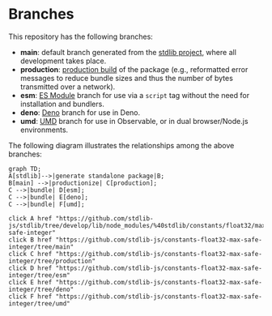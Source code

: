 <!--

@license Apache-2.0

Copyright (c) 2022 The Stdlib Authors.

Licensed under the Apache License, Version 2.0 (the "License");
you may not use this file except in compliance with the License.
You may obtain a copy of the License at

    http://www.apache.org/licenses/LICENSE-2.0

Unless required by applicable law or agreed to in writing, software
distributed under the License is distributed on an "AS IS" BASIS,
WITHOUT WARRANTIES OR CONDITIONS OF ANY KIND, either express or implied.
See the License for the specific language governing permissions and
limitations under the License.

-->

# Branches

This repository has the following branches:

-   **main**: default branch generated from the [stdlib project][stdlib-url], where all development takes place.
-   **production**: [production build][production-url] of the package (e.g., reformatted error messages to reduce bundle sizes and thus the number of bytes transmitted over a network).
-   **esm**: [ES Module][esm-url] branch for use via a `script` tag without the need for installation and bundlers.
-   **deno**: [Deno][deno-url] branch for use in Deno.
-   **umd**: [UMD][umd-url] branch for use in Observable, or in dual browser/Node.js environments.

The following diagram illustrates the relationships among the above branches:

```mermaid
graph TD;
A[stdlib]-->|generate standalone package|B;
B[main] -->|productionize| C[production];
C -->|bundle| D[esm];
C -->|bundle| E[deno];
C -->|bundle| F[umd];

click A href "https://github.com/stdlib-js/stdlib/tree/develop/lib/node_modules/%40stdlib/constants/float32/max-safe-integer"
click B href "https://github.com/stdlib-js/constants-float32-max-safe-integer/tree/main"
click C href "https://github.com/stdlib-js/constants-float32-max-safe-integer/tree/production"
click D href "https://github.com/stdlib-js/constants-float32-max-safe-integer/tree/esm"
click E href "https://github.com/stdlib-js/constants-float32-max-safe-integer/tree/deno"
click F href "https://github.com/stdlib-js/constants-float32-max-safe-integer/tree/umd"
```

[stdlib-url]: https://github.com/stdlib-js/stdlib/tree/develop/lib/node_modules/%40stdlib/constants/float32/max-safe-integer
[production-url]: https://github.com/stdlib-js/constants-float32-max-safe-integer/tree/production
[deno-url]: https://github.com/stdlib-js/constants-float32-max-safe-integer/tree/deno
[umd-url]: https://github.com/stdlib-js/constants-float32-max-safe-integer/tree/umd
[esm-url]: https://github.com/stdlib-js/constants-float32-max-safe-integer/tree/esm